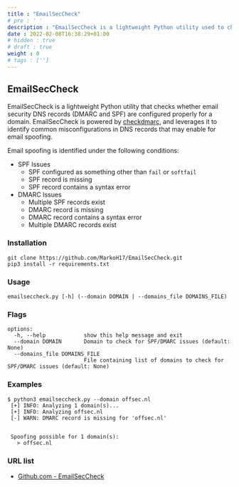 ```yaml
---
title : "EmailSecCheck"
# pre : ' '
description : "EmailSecCheck is a lightweight Python utility used to check for common SPF/DMARC misconfigurations that may allow for email spoofing."
date : 2022-02-08T16:38:29+01:00
# hidden : true
# draft : true
weight : 0
# tags : ['']
---
```


## EmailSecCheck

EmailSecCheck is a lightweight Python utility that checks whether email security DNS records (DMARC and SPF) are configured properly for a domain. EmailSecCheck is powered by [checkdmarc](https://github.com/domainaware/checkdmarc), and leverages it to identify common misconfigurations in DNS records that may enable for email spoofing.

Email spoofing is identified under the following conditions:

* SPF Issues
  * SPF configured as something other than `fail` or `softfail`
  * SPF record is missing
  * SPF record contains a syntax error
* DMARC Issues
  * Multiple SPF records exist
  * DMARC record is missing
  * DMARC record contains a syntax error
  * Multiple DMARC records exist

### Installation

```plain
git clone https://github.com/MarkoH17/EmailSecCheck.git
pip3 install -r requirements.txt
```

### Usage

```plain
emailseccheck.py [-h] (--domain DOMAIN | --domains_file DOMAINS_FILE)
```

### Flags

```plain
options:
  -h, --help            show this help message and exit
  --domain DOMAIN       Domain to check for SPF/DMARC issues (default: None)
  --domains_file DOMAINS_FILE
                        File containing list of domains to check for SPF/DMARC issues (default: None)
```

### Examples

```plain
$ python3 emailseccheck.py --domain offsec.nl
 [+] INFO: Analyzing 1 domain(s)...
 [+] INFO: Analyzing offsec.nl
 [-] WARN: DMARC record is missing for 'offsec.nl'
 

 Spoofing possible for 1 domain(s): 
   > offsec.nl
```

### URL list

* [Github.com - EmailSecCheck](https://github.com/MarkoH17/EmailSecCheck)

